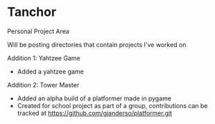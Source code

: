 # Tanchor
Personal Project Area

Will be posting directories that contain projects I've worked on

Addition 1: Yahtzee Game
* Added a yahtzee game

Addition 2: Tower Master
* Added an alpha build of a platformer made in pygame
* Created for school project as part of a group, contributions can be tracked at https://github.com/gjanderso/platformer.git
